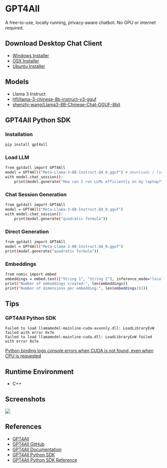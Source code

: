 # GPT4All

A free-to-use, locally running, privacy-aware chatbot. No GPU or internet required.

## Download Desktop Chat Client
- [Windows Installer](https://gpt4all.io/installers/gpt4all-installer-win64.exe)
- [OSX Installer](https://gpt4all.io/installers/gpt4all-installer-darwin.dmg)
- [Ubuntu Installer](https://gpt4all.io/installers/gpt4all-installer-linux.run)

## Models
- Llama 3 Instruct
- [hfl/llama-3-chinese-8b-instruct-v3-gguf](https://hf-mirror.com/hfl/llama-3-chinese-8b-instruct-v3-gguf)
- [shenzhi-wang/Llama3-8B-Chinese-Chat-GGUF-8bit](https://hf-mirror.com/shenzhi-wang/Llama3-8B-Chinese-Chat-GGUF-8bit)

## GPT4All Python SDK
### Installation
```sh
pip install gpt4all
```

### Load LLM
```sh
from gpt4all import GPT4All
model = GPT4All("Meta-Llama-3-8B-Instruct.Q4_0.gguf") # downloads / loads a 4.66GB LLM
with model.chat_session():
    print(model.generate("How can I run LLMs efficiently on my laptop?", max_tokens=1024))
```

### Chat Session Generation
```sh
from gpt4all import GPT4All
model = GPT4All("Meta-Llama-3-8B-Instruct.Q4_0.gguf")
with model.chat_session():
    print(model.generate("quadratic formula"))
```

### Direct Generation
```sh
from gpt4all import GPT4All
model = GPT4All("Meta-Llama-3-8B-Instruct.Q4_0.gguf")
print(model.generate("quadratic formula"))
```

### Embeddings
```sh
from nomic import embed
embeddings = embed.text(["String 1", "String 2"], inference_mode="local")['embeddings']
print("Number of embeddings created:", len(embeddings))
print("Number of dimensions per embedding:", len(embeddings[0]))
```

## Tips
### GPT4All Python SDK
```
Failed to load llamamodel-mainline-cuda-avxonly.dll: LoadLibraryExW failed with error 0x7e
Failed to load llamamodel-mainline-cuda.dll: LoadLibraryExW failed with error 0x7e
```
[Python binding logs console errors when CUDA is not found, even when CPU is requested](https://github.com/nomic-ai/gpt4all/issues/2521)

## Runtime Environment
- C++

## Screenshots
![](https://gpt4all.io/landing.gif)

## References
- [GPT4All](https://gpt4all.io/)
- [GPT4All GitHub](https://github.com/nomic-ai/gpt4all)
- [GPT4All Documentation](https://docs.gpt4all.io/)
- [GPT4All Python SDK](https://docs.gpt4all.io/gpt4all_python/home.html)
- [GPT4All Python SDK Reference](https://docs.gpt4all.io/gpt4all_python/ref.html)